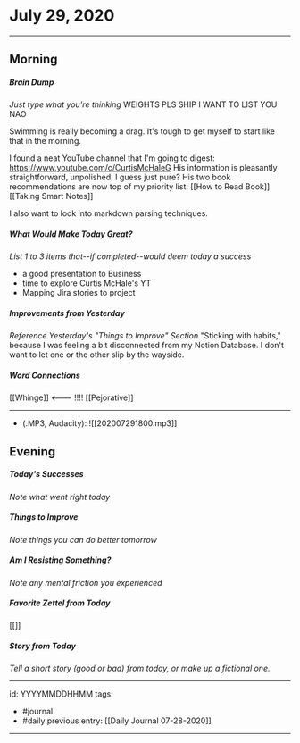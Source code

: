 # July 29, 2020
---
## Morning
##### Brain Dump
*Just type what you're thinking*
WEIGHTS PLS SHIP I WANT TO LIST YOU NAO

Swimming is really becoming a drag. It's tough to get myself to start like that in the morning.

I found a neat YouTube channel that I'm going to digest: https://www.youtube.com/c/CurtisMcHaleG
His information is pleasantly straightforward, unpolished. I guess just pure? His two book recommendations are now top of my priority list:
[[How to Read Book]]
[[Taking Smart Notes]]

I also want to look into markdown parsing techniques.

##### What Would Make Today Great?
 *List 1 to 3 items that--if completed--would deem today a success*
 - a good presentation to Business
 - time to explore Curtis McHale's YT
 - Mapping Jira stories to project
 

##### Improvements from Yesterday
*Reference Yesterday's "Things to Improve" Section*
"Sticking with habits," because I was feeling a bit disconnected from my Notion Database. I don't want to let one or the other slip by the wayside.

##### Word Connections
[[Whinge]] <--- !!!!
[[Pejorative]]

---


- (.MP3, Audacity):
![[202007291800.mp3]]

## Evening
##### Today's Successes
*Note what went right today*

##### Things to Improve
*Note things you can do better tomorrow*

##### Am I Resisting Something?
*Note any mental friction you experienced*

##### Favorite Zettel from Today
[[]]

##### Story from Today
*Tell a short story (good or bad) from today, or make up a fictional one.*


---

id: YYYYMMDDHHMM
tags:
 - #journal
 - #daily
previous entry: [[Daily Journal 07-28-2020]]

---